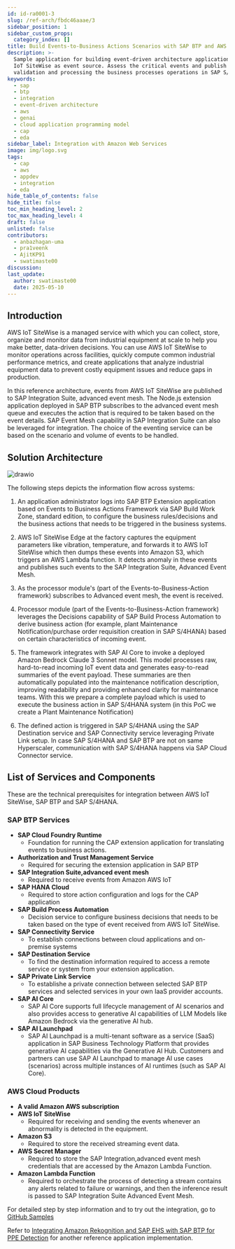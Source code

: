 ```yaml
---
id: id-ra0001-3
slug: /ref-arch/fbdc46aaae/3
sidebar_position: 1
sidebar_custom_props:
  category_index: []
title: Build Events-to-Business Actions Scenarios with SAP BTP and AWS IoT SiteWise
description: >-
  Sample application for building event-driven architecture application with AWS
  IoT SiteWise as event source. Assess the critical events and publish to SAP BTP for
  validation and processing the business processes operations in SAP S/4HANA.
keywords:
  - sap
  - btp
  - integration
  - event-driven architecture
  - aws
  - genai
  - cloud application programming model
  - cap
  - eda
sidebar_label: Integration with Amazon Web Services
image: img/logo.svg
tags:
  - cap
  - aws
  - appdev
  - integration
  - eda
hide_table_of_contents: false
hide_title: false
toc_min_heading_level: 2
toc_max_heading_level: 4
draft: false
unlisted: false
contributors:
  - anbazhagan-uma
  - pra1veenk
  - AjitKP91
  - swatimaste00
discussion: 
last_update:
  author: swatimaste00
  date: 2025-05-10
---
```


## Introduction

AWS IoT SiteWise is a managed service with which you can collect, store, organize and monitor data from industrial equipment at scale to help you make better, data-driven decisions. You can use AWS IoT SiteWise to monitor operations across facilities, quickly compute common industrial performance metrics, and create applications that analyze industrial equipment data to prevent costly equipment issues and reduce gaps in production.

In this reference architecture, events from AWS IoT SiteWise are published to SAP Integration Suite, advanced event mesh. The Node.js extension application deployed in SAP BTP subscribes to the advanced event mesh queue and executes the action that is required to be taken based on the event details. SAP Event Mesh capability in SAP Integration Suite can also be leveraged for integration. The choice of the eventing service can be based on the scenario and volume of events to be handled.

## Solution Architecture

![drawio](drawio/e2b-awsiotsitewise-pl.drawio)

The following steps depicts the information flow across systems:

1. An application administrator logs into SAP BTP Extension application based on Events to Business Actions Framework via SAP Build Work Zone, standard edition, to configure the business rules/decisions and the business actions that needs to be triggered in the business systems.

2. AWS IoT SiteWise Edge at the factory captures the equipment parameters like vibration, temperature, and forwards it to AWS IoT SiteWise which then dumps these events into Amazon S3, which triggers an AWS Lambda function. It detects anomaly in these events and publishes such events to the SAP Integration Suite, Advanced Event Mesh.
 
3. As the processor module's (part of the Events-to-Business-Action framework) subscribes to Advanced event mesh, the event is received.
 
4. Processor module (part of the Events-to-Business-Action framework) leverages the Decisions capability of SAP Build Process Automation to derive business action (for example, plant Maintenance Notification/purchase order requisition creation in SAP S/4HANA) based on certain characteristics of incoming event.
 
5. The framework integrates with SAP AI Core to invoke a deployed Amazon Bedrock Claude 3 Sonnet model. This model processes raw, hard-to-read incoming IoT event data and generates easy-to-read summaries of the event payload. These summaries are then automatically populated into the maintenance notification description, improving readability and providing enhanced clarity for maintenance teams. With this we prepare a complete payload which is used to execute the business action in SAP S/4HANA system (in this PoC we create a Plant Maintenance Notification)
 
6. The defined action is triggered in SAP S/4HANA using the SAP Destination service and SAP Connectivity service leveraging Private Link setup. In case SAP S/4HANA and SAP BTP are not on same Hyperscaler, communication with SAP S/4HANA happens via SAP Cloud Connector service.

## List of Services and Components

These are the technical prerequisites for integration between AWS IoT SiteWise, SAP BTP and SAP S/4HANA. 

### SAP BTP Services
- **SAP Cloud Foundry Runtime**
    - Foundation for running the CAP extension application for translating events to business actions.
- **Authorization and Trust Management Service**
    - Required for securing the extension application in SAP BTP
- **SAP Integration Suite,advanced event mesh**
    - Required to receive events from Amazon AWS IoT
- **SAP HANA Cloud**
    - Required to store action configuration and logs for the CAP application
- **SAP Build Process Automation**
    - Decision service to configure business decisions that needs to be taken based on the type of event received from AWS IoT SiteWise.
- **SAP Connectivity Service**
    - To establish connections between cloud applications and on-premise systems
- **SAP Destination Service**
    - To find the destination information required to access a remote service or system from your extension application.
- **SAP Private Link Service**
    - To establishe a private connection between selected SAP BTP services and selected services in your own IaaS provider accounts.
- **SAP AI Core**
    - SAP AI Core supports full lifecycle management of AI scenarios and also provides access to generative AI capabilities of LLM Models like Amazon Bedrock via the generative AI hub.
- **SAP AI Launchpad**
    - SAP AI Launchpad is a multi-tenant software as a service (SaaS) application in SAP Business Technology Platform that provides generative AI capabilities via the Generative AI Hub. Customers and partners can use SAP AI Launchpad to manage AI use cases (scenarios) across multiple instances of AI runtimes (such as SAP AI Core).

### AWS Cloud Products
- **A valid Amazon AWS subscription**
- **AWS IoT SiteWise**
    - Required for receiving and sending the events whenever an abnormality is detected in the equipment.
- **Amazon S3**
    - Required to store the received streaming event data.
- **AWS Secret Manager**
    - Required to store the SAP Integration,advanced event mesh credentials that are accessed by the Amazon Lambda Function.
- **Amazon Lambda Function**
     - Required to orchestrate the process of detecting a stream contains any alerts related to failure or warnings, and then the inference result is passed to SAP Integration Suite Advanced Event Mesh.

For detailed step by step information and to try out the integration, go to [GitHub Samples](https://github.com/SAP-samples/btp-events-to-business-actions-framework/tree/main/scenarios/Integration-with-AWS/IoTSiteWise)

Refer to [Integrating Amazon Rekognition and SAP EHS with SAP BTP for PPE Detection](https://github.com/SAP-samples/btp-events-to-business-actions-framework/tree/main/scenarios/Integration-with-AWS/PPE) for another reference application implementation.